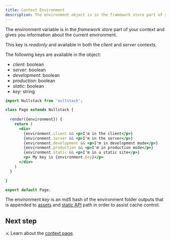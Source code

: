 ```yaml
---
title: Context Environment
description: The environment object is in the framework store part of your context and gives you information about the current environment
---
```


The environment variable is in the *framework store* part of your context and gives you information about the current environment.

This key is *readonly* and available in both the *client* and *server* contexts.

The following keys are available in the object:

- *client*: boolean
- *server*: boolean
- *development*: boolean
- *production*: boolean
- *static*: boolean
- *key*: string

```jsx
import Nullstack from 'nullstack';

class Page extends Nullstack {
 
  render({environment}) {
    return (
      <div> 
        {environment.client && <p>I'm in the client</p>}
        {environment.server && <p>I'm in the server</p>}
        {environment.development && <p>I'm in development mode</p>}
        {environment.production && <p>I'm in production mode</p>}
        {environment.static && <p>I'm in a static site</p>}
        <p> My key is {environment.key}</p>
      </div>
    )
  }

}

export default Page;
```

The environment *key* is an md5 hash of the environment folder outputs that is appended to [assets](/styles) and [static API](/static-site-generation) path in order to assist cache control.

## Next step

⚔ Learn about the [context page](/context-page).